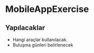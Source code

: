 # MobileAppExercise

<h2>Yapılacaklar</h2>

<ul>
  <li>Hangi araçlar kullanılacak.</li>
  <li>Buluşma günleri belirlenecek</li>
</ul>